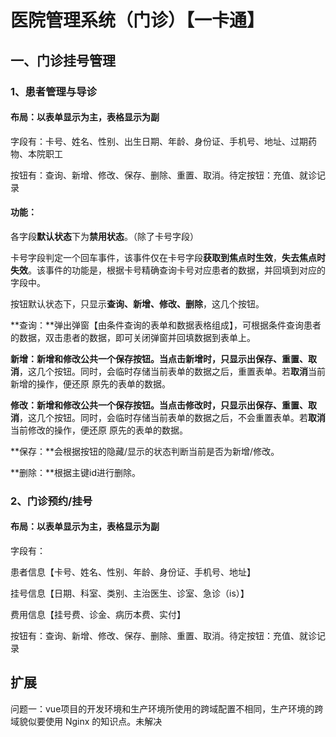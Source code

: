 # 医院管理系统（门诊）【一卡通】

## 一、门诊挂号管理

### 1、患者管理与导诊

#### 布局：以表单显示为主，表格显示为副

字段有：卡号、姓名、性别、出生日期、年龄、身份证、手机号、地址、过期药物、本院职工

按钮有：查询、新增、修改、保存、删除、重置、取消。待定按钮：充值、就诊记录

#### 功能：

各字段**默认状态**下为**禁用状态**。（除了卡号字段）

卡号字段判定一个回车事件，该事件仅在卡号字段**获取到焦点时生效**，**失去焦点时失效**。该事件的功能是，根据卡号精确查询卡号对应患者的数据，并回填到对应的字段中。

按钮默认状态下，只显示**查询、新增、修改、删除**，这几个按钮。

**查询：**弹出弹窗【由条件查询的表单和数据表格组成】，可根据条件查询患者的数据，双击患者的数据，即可关闭弹窗并回填数据到表单上。

**新增：**新增和修改公共一个保存按钮。当点击新增时，只显示出**保存、重置、取消**，这几个按钮。同时，会临时存储当前表单的数据之后，重置表单。若**取消**当前新增的操作，便还原 原先的表单的数据。

**修改：**新增和修改公共一个保存按钮。当点击修改时，只显示出**保存、重置、取消**，这几个按钮。同时，会临时存储当前表单的数据之后，不会重置表单。若**取消**当前修改的操作，便还原 原先的表单的数据。

**保存：**会根据按钮的隐藏/显示的状态判断当前是否为新增/修改。

**删除：**根据主键id进行删除。

### 2、门诊预约/挂号

#### 布局：以表单显示为主，表格显示为副

字段有：

患者信息【卡号、姓名、性别、年龄、身份证、手机号、地址】

挂号信息【日期、科室、类别、主治医生、诊室、急诊（is）】

费用信息【挂号费、诊金、病历本费、实付】

按钮有：查询、新增、修改、保存、删除、重置、取消。待定按钮：充值、就诊记录

## 扩展

问题一：vue项目的开发环境和生产环境所使用的跨域配置不相同，生产环境的跨域貌似要使用 Nginx 的知识点。未解决
